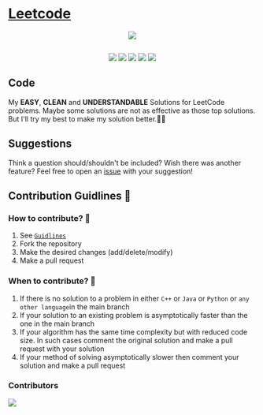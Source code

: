 # [Leetcode](https://leetcode.com/problemset/all/)

<p align="center">
  <img src="https://assets.leetcode.com/static_assets/public/webpack_bundles/images/logo-dark.e99485d9b.svg">
</p>

<p align="center">
<p align="center">
  <img src="https://img.shields.io/badge/update-weekly-green.svg" alt="">
  <!-- <img src="https://badgen.net/badgesize/normal/amio/emoji.json/master/emoji-compact.json" alt=""> -->
  <!-- <img src="https://img.shields.io/badge/progress-1835%20%2F%201835-ff69b4.svg"alt=""> -->
  <!-- <img src="https://badgen.net/github/watchers/micromatch/micromatch" alt=""> --> 
</p>
    <p align="center">
        <img src="https://img.shields.io/badge/language-black.svg" alt=""> <br>
        <img src="https://badgen.net/badge/Code/C++/blue?icon=https://raw.githubusercontent.com/devicons/devicon/master/icons/cplusplus/cplusplus-original.svg&labelColor=cyan&label">
        <img src="https://badgen.net/badge/Code/Java/blue?icon=https://raw.githubusercontent.com/devicons/devicon/master/icons/java/java-original.svg&labelColor=cyan&label">
        <img src="https://badgen.net/badge/Code/Python/blue?icon=https://raw.githubusercontent.com/devicons/devicon/master/icons/python/python-original.svg&labelColor=cyan&label">
        <img src="https://badgen.net/badge/Code/Kotlin/blue?icon=https://raw.githubusercontent.com/devicons/devicon/master/icons/kotlin/kotlin-original.svg&labelColor=cyan&label">
        <img src="https://badgen.net/badge/Code/JavaScript/blue?icon=https://raw.githubusercontent.com/devicons/devicon/master/icons/javascript/javascript-original.svg&labelColor=cyan&label">
    </p>
</p>

## Code

My **EASY**, **CLEAN** and **UNDERSTANDABLE** Solutions for LeetCode problems. Maybe some solutions are not as effective
as those top solutions. But I'll try my best to make my solution better.🙂🙂


## Suggestions

Think a question should/shouldn't be included? Wish there was another feature?
Feel free to open an [issue](https://github.com/Md-Shamim-Ahmmed/LeetCode-Problem-Solution/issues) with your suggestion!

## Contribution Guidlines :page_with_curl:
### How to contribute? :eyes:
1. See [```Guidlines```](https://github.com/md-shamim-ahmad/LeetCode-Problem-Solution/blob/main/Contribution%20Guidlines/How%20to%20Add%20a%20new%20Solution%20Code.md)
2. Fork the repository
4. Make the desired changes (add/delete/modify)
5. Make a pull request

### When to contribute? :eyes:
1. If there is no solution to a problem in either `C++` or `Java` or `Python` or `any other language`in the main branch
2. If your solution to an existing problem is asymptotically faster than the one in the main branch
3. If your algorithm has the same time complexity but with reduced code size. In such cases comment the original
solution and make a pull request with your solution
4. If your method of solving asymptotically slower then comment your solution and make a pull request

### Contributors

<a href="https://github.com/Md-Shamim-Ahmmed/LeetCode-Problem-Solution/contributors">
  <img src="https://contrib.rocks/image?repo=Md-Shamim-Ahmmed/LeetCode-Problem-Solution" />
</a>
